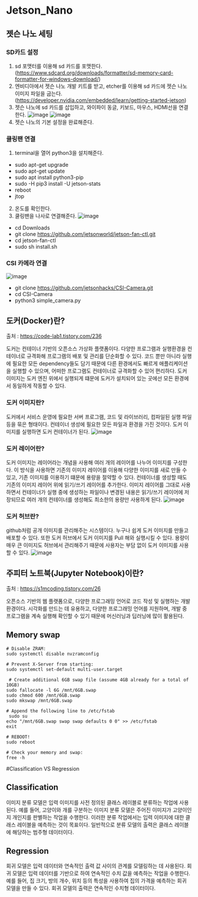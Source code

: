 # Jetson_Nano
## 젯슨 나노 세팅
### SD카드 설정
1. sd 포맷터를 이용해 sd 카드를 포맷한다. (https://www.sdcard.org/downloads/formatter/sd-memory-card-formatter-for-windows-download/)
2. 엔비디아에서 젯슨 나노 개발 키트를 받고, etcher를 이용해 sd 카드에 젯슨 나노 이미지 파일을 굽는다. (https://developer.nvidia.com/embedded/learn/getting-started-jetson)
3. 젯슨 나노에 sd 카드를 삽입하고, 와이파이 동글, 키보드, 마우스, HDMI선을 연결한다.
![image](https://github.com/server-123/Zetson_Nano/assets/73692229/960b1275-9df1-425c-b149-f210ef662777)
![image](https://github.com/server-123/Zetson_Nano/assets/73692229/2b813228-5a89-412f-a9c2-1eb09b371f78)
4. 젯슨 나노의 기본 설정을 완료해준다.

### 쿨링팬 연결
1. terminal을 열어 python3을 설치해준다.
- sudo apt-get upgrade
- sudo apt-get update
- sudo apt install python3-pip
- sudo -H pip3 install -U jetson-stats
- reboot
- jtop
2. 온도를 확인한다.
3. 쿨링팬을 나사로 연결해준다.
![image](https://github.com/server-123/Zetson_Nano/assets/73692229/81fbc968-ea32-4221-a77b-009cdcbcf90a)
- cd Downloads
- git clone  https://github.com/jetsonworld/jetson-fan-ctl.git
- cd jetson-fan-ctl
- sudo sh install.sh

### CSI 카메라 연결
![image](https://github.com/server-123/Zetson_Nano/assets/73692229/9b3bd3b1-51c6-45d1-a6c6-878978adf564)
- git clone https://github.com/jetsonhacks/CSI-Camera.git
- cd CSI-Camera
- python3 simple_camera.py

## 도커(Docker)란?
출처 : https://code-lab1.tistory.com/236

도커는 컨테이너 기반의 오픈소스 가상화 플랫폼이다. 다양한 프로그램과 실행환경을 컨테이너로 규격화해 프로그램의 배포 및 관리를 단순화할 수 있다. 코드 뿐만 아니라 실행에 필요한 모든 dependency들도 담기 때문에 다른 환경에서도 빠르게 애플리케이션을 실행할 수 있으며, 어떠한 프로그램도 컨테이너로 규격화할 수 있어 편리하다. 도커 이미지는 도커 엔진 위에서 실행되게 떄문에 도커가 설치되어 있는 곳에선 모든 환경에서 동일하게 작동할 수 있다.

### 도커 이미지란?
도커에서 서비스 운영에 필요한 서버 프로그램, 코드 및 라이브러리, 컴파일된 실행 파일 등을 묶은 형태이다. 컨테이너 생성에 필요한 모든 파일과 환경을 가진 것이다. 도커 이미지를 실행하면 도커 컨테이너가 된다.
![image](https://github.com/server-123/Zetson_Nano/assets/73692229/b93ad585-e39f-4c25-8d98-5f88b3626a09)

### 도커 레이어란?
도커 이미지는 레이어라는 개념을 사용해 여러 개의 레이어를 나누어 이미지를 구성한다. 이 방식을 사용하면 기존의 이미지 레이어를 이용해 다양한 이미지를 새로 만들 수 있고, 기존 이미지를 이용하기 떄문에 용량을 절약할 수 있다. 컨테이너를 생성할 때도 기존의 이미지 레이어 위에 읽기/쓰기 레이어를 추가한다. 이미지 레이어를 그대로 사용하면서 컨테이너가 실행 중에 생성하는 파일이나 변경된 내용은 읽기/쓰기 레이어에 저장되므로 여러 개의 컨테이너를 생성해도 최소한의 용량만 사용하게 된다.
![image](https://github.com/server-123/Zetson_Nano/assets/73692229/724f81fd-1063-48e8-9776-e7cee29eb51b)

### 도커 허브란?
github처럼 공개 이미지를 관리해주는 시스템이다. 누구나 쉽게 도커 이미지를 만들고 배포할 수 있다. 또한 도커 허브에서 도커 이미지를 Pull 해와 실행시킬 수 있다. 용량이 매우 큰 이미지도 허브에서 관리해주기 때문에 사용자는 부담 없이 도커 이미지를 사용할 수 있다.
![image](https://github.com/server-123/Zetson_Nano/assets/73692229/20dfc47b-1274-4ebd-9205-b323e9391fe6)

## 주피터 노트북(Jupyter Notebook)이란?
출처 : https://s1mcoding.tistory.com/26

오픈소스 기반의 웹 플랫폼으로, 다양한 프로그래밍 언어로 코드 작성 및 실행하는 개발 환경이다. 시각화를 만드는 데 유용하고, 다양한 프로그래밍 언어를 지원하며, 개발 중 프로그램을 계속 실행해 확인할 수 있기 때문에 머신러닝과 딥러닝에 많이 활용된다.

## Memory swap
```
# Disable ZRAM:
sudo systemctl disable nvzramconfig
 
# Prevent X-Server from starting:
sudo systemctl set-default multi-user.target

 # Create additional 6GB swap file (assume 4GB already for a total of 10GB)
sudo fallocate -l 6G /mnt/6GB.swap
sudo chmod 600 /mnt/6GB.swap
sudo mkswap /mnt/6GB.swap

# Append the following line to /etc/fstab
 sudo su
echo "/mnt/6GB.swap swap swap defaults 0 0" >> /etc/fstab
exit

# REBOOT!
sudo reboot

# Check your memory and swap:
free -h
```

#Classification VS Regression
## Classification
이미지 분류 모델은 입력 이미지를 사전 정의된 클래스 레이블로 분류하는 작업에 사용된다. 예를 들어, 고양이와 개를 구분하는 이미지 분류 모델은 주어진 이미지가 고양이인지 개인지를 판별하는 작업을 수행한다. 이러한 분류 작업에서는 입력 이미지에 대한 클래스 레이블을 예측하는 것이 목표이다. 일반적으로 분류 모델의 출력은 클래스 레이블에 해당하는 범주형 데이터이다.
## Regression
회귀 모델은 입력 데이터와 연속적인 출력 값 사이의 관계를 모델링하는 데 사용된다. 회귀 모델은 입력 데이터를 기반으로 하여 연속적인 수치 값을 예측하는 작업을 수행한다. 예를 들어, 집 크기, 방의 개수, 위치 등의 특성을 사용하여 집의 가격을 예측하는 회귀 모델을 만들 수 있다. 회귀 모델의 출력은 연속적인 수치형 데이터이다.
